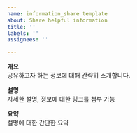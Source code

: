 ```yaml
---
name: information_share template
about: Share helpful information
title: ''
labels: ''
assignees: ''

---
```


**개요** <br>
공유하고자 하는 정보에 대해 간략히 소개합니다.

**설명** <br>자세한 설명, 정보에 대한 링크를 첨부 가능

**요약** <br> 설명에 대한 간단한 요약





